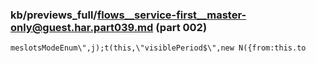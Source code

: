 ### kb/previews_full/flows__service-first__master-only@guest.har.part039.md (part 002)

```md
meslotsModeEnum\",j);t(this,\"visiblePeriod$\",new N({from:this.to
```

```
